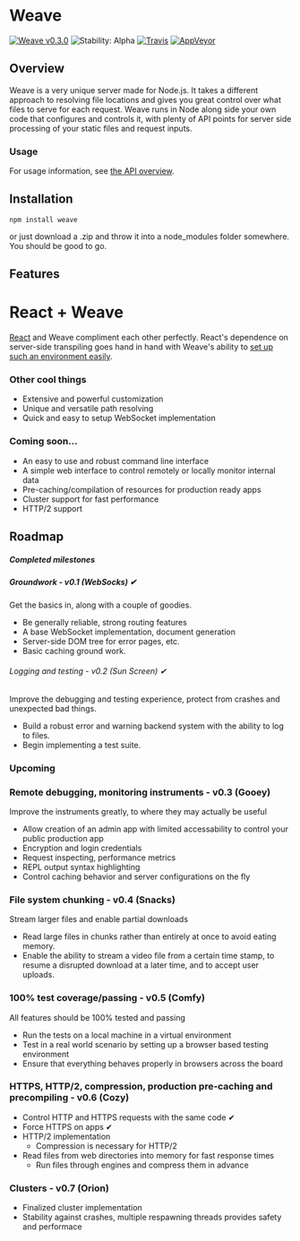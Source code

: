 # Weave
[![Weave v0.3.0](https://img.shields.io/badge/weave-v0.3.0-5050DD.svg)](https://www.npmjs.com/package/weave)
![Stability: Alpha](https://img.shields.io/badge/stability-alpha-f04c5e.svg)
[![Travis](https://img.shields.io/travis/partheseas/weave.svg?label=linux)](https://travis-ci.org/partheseas/weave)
[![AppVeyor](https://img.shields.io/appveyor/ci/partheseas/weave.svg?label=windows)](https://ci.appveyor.com/project/partheseas/weave)

## Overview
Weave is a very unique server made for Node.js. It takes a different approach to resolving
file locations and gives you great control over what files to serve for each request.
Weave runs in Node along side your own code that configures and controls it, with plenty of
API points for server side processing of your static files and request inputs.

### Usage
For usage information, see [the API overview](/documents/readme.md).

## Installation
```Shell
npm install weave
```
or just download a .zip and throw it into a node_modules folder somewhere. You should be good to go.

## Features
# React + Weave
[React](https://reactjs.org/) and Weave compliment each other perfectly. React's dependence
on server-side transpiling goes hand in hand with Weave's ability to [set up such an environment easily](/documents/react.md).
### Other cool things
- Extensive and powerful customization
- Unique and versatile path resolving
- Quick and easy to setup WebSocket implementation

### Coming soon...
- An easy to use and robust command line interface
- A simple web interface to control remotely or locally monitor internal data
- Pre-caching/compilation of resources for production ready apps
- Cluster support for fast performance
- HTTP/2 support

## Roadmap

##### Completed milestones
##### Groundwork - v0.1 (WebSocks) ✔
Get the basics in, along with a couple of goodies.
- Be generally reliable, strong routing features
- A base WebSocket implementation, document generation
- Server-side DOM tree for error pages, etc.
- Basic caching ground work.

###### Logging and testing - v0.2 (Sun Screen) ✔
Improve the debugging and testing experience, protect from crashes and unexpected
bad things.
- Build a robust error and warning backend system with the ability to log to files.
- Begin implementing a test suite.

### Upcoming
### Remote debugging, monitoring instruments - v0.3 (Gooey)
Improve the instruments greatly, to where they may actually be useful
- Allow creation of an admin app with limited accessability to control your public production app
- Encryption and login credentials
- Request inspecting, performance metrics
- REPL output syntax highlighting
- Control caching behavior and server configurations on the fly

### File system chunking - v0.4 (Snacks)
Stream larger files and enable partial downloads
- Read large files in chunks rather than entirely at once to avoid eating memory.
- Enable the ability to stream a video file from a certain time stamp, to
resume a disrupted download at a later time, and to accept user uploads.

### 100% test coverage/passing - v0.5 (Comfy)
All features should be 100% tested and passing
- Run the tests on a local machine in a virtual environment
- Test in a real world scenario by setting up a browser based testing environment
- Ensure that everything behaves properly in browsers across the board

### HTTPS, HTTP/2, compression, production pre-caching and precompiling - v0.6 (Cozy)
- Control HTTP and HTTPS requests with the same code ✔
- Force HTTPS on apps ✔
- HTTP/2 implementation
  - Compression is necessary for HTTP/2
- Read files from web directories into memory for fast response times
  - Run files through engines and compress them in advance

### Clusters - v0.7 (Orion)
- Finalized cluster implementation
- Stability against crashes, multiple respawning threads provides safety and performace

